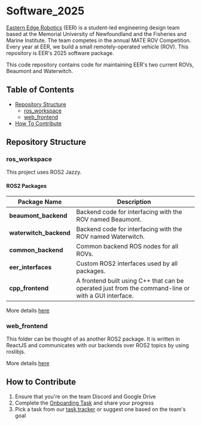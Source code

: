 # Software_2025

[Eastern Edge Robotics](https://www.easternedgerobotics.com/) (EER) is a student-led engineering design team based at the Memorial University of Newfoundland and the Fisheries and Marine Institute. The team competes in the annual MATE ROV Competition. Every year at EER, we build a small remotely-operated vehicle (ROV). This repository is EER's 2025 software package.

This code repository contains code for maintaining EER's two current ROVs, Beaumont and Waterwitch.

## Table of Contents

- [Repository Structure](#repository-structure) 
    - [ros_workspace](#ros_workspace) 
    - [web_frontend](#web_frontend) 
- [How To Contribute](#how_to_contribute) 

## Repository Structure

### ros_workspace
This project uses ROS2 Jazzy.

#### ROS2 Packages
| Package Name         | Description                                                                 |
|----------------------|-----------------------------------------------------------------------------|
| **beaumont_backend** | Backend code for interfacing with the ROV named Beaumont.                   |
| **waterwitch_backend** | Backend code for interfacing with the ROV named Waterwitch.               |
| **common_backend**   | Common backend ROS nodes for all ROVs.                                      |
| **eer_interfaces**   | Custom ROS2 interfaces used by all packages.                                |
| **cpp_frontend**     | A frontend built using C++ that can be operated just from the command-line or with a GUI interface. |

More details [here](./ros_workspace/)

### web_frontend
This folder can be thought of as another ROS2 package. It is written in ReactJS and communicates with our backends over ROS2 topics by using roslibjs.

More details [here](./web_frontend/)

## How to Contribute

1. Ensure that you're on the team Discord and Google Drive
2. Complete the [Onboarding Task](https://docs.google.com/document/d/13x00C8hjDYVJlFbLWkDBietP3UNgz9KQ2YJGyHPrInM/edit?usp=drive_link) and share your progress 
3. Pick a task from our [task tracker](https://docs.google.com/spreadsheets/d/1OF3RxeuQIAM3jEYy3F_bVlgd5O9Kzjha2wboch3H_Rw/edit?usp=drive_link) or suggest one based on the team's goal


